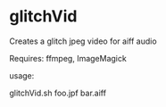 # glitchVid

Creates a glitch jpeg video for aiff audio

Requires: ffmpeg, ImageMagick

usage:

glitchVid.sh foo.jpf bar.aiff
